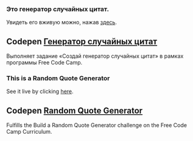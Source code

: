 ### Это генератор случайных цитат.

Увидеть его вживую можно, нажав [здесь](https://ivan-ashikhmin.github.io/chinese-philosophy-quote-machine/).
## Codepen [Генератор случайных цитат](https://codepen.io/ivan-wedsa/pen/PoxOGpw)

Выполняет задание «Создай генератор случайных цитат» в рамках программы Free Code Camp.

### This is a Random Quote Generator

See it live by clicking [here](https://ivan-ashikhmin.github.io/chinese-philosophy-quote-machine/).
## Codepen [Random Quote Generator](https://codepen.io/ivan-wedsa/pen/PoxOGpw)

Fulfills the Build a Random Quote Generator challenge on the Free Code Camp Curriculum.